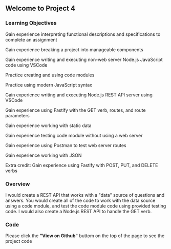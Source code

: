 ## Welcome to Project 4

### Learning Objectives

Gain experience interpreting functional descriptions and specifications to complete an assignment

Gain experience breaking a project into manageable components

Gain experience writing and executing non-web server Node.js JavaScript code using VSCode

Practice creating and using code modules

Practice using modern JavaScript syntax

Gain experience writing and executing Node.js REST API server using VSCode

Gain experience using Fastify with the GET verb, routes, and route parameters

Gain experience working with static data

Gain experience testing code module without using a web server

Gain experience using Postman to test web server routes

Gain experience working with JSON

Extra credit: Gain experience using Fastify with POST, PUT, and DELETE verbs

### Overview

I would create a REST API that works with a "data" source of questions and answers. You would create all of the code to work with the data source using a code module, and test the code module code using provided testing code. I would also create a Node.js REST API to handle the GET verb. 

### Code

Please click the **"View on Github"** buttom on the top of the page to see the project code

